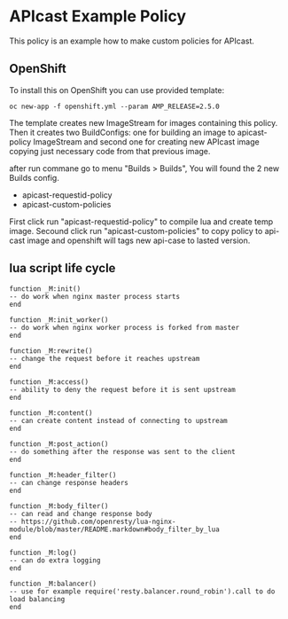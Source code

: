 # APIcast Example Policy

This policy is an example how to make custom policies for APIcast.


## OpenShift

To install this on OpenShift you can use provided template:

```shell
oc new-app -f openshift.yml --param AMP_RELEASE=2.5.0
```

The template creates new ImageStream for images containing this policy.
Then it creates two BuildConfigs: one for building an image to apicast-policy ImageStream
and second one for creating new APIcast image copying just necessary code from that previous image.

after run commane go to menu "Builds > Builds", You will found the 2 new Builds config.
*   apicast-requestid-policy
*   apicast-custom-policies


First click run "apicast-requestid-policy" to compile lua and create temp image.
Secound click run "apicast-custom-policies" to copy policy to api-cast image and openshift will tags new api-case to lasted version.


## lua script life cycle

    function _M:init()
    -- do work when nginx master process starts
    end

    function _M:init_worker()
    -- do work when nginx worker process is forked from master
    end

    function _M:rewrite()
    -- change the request before it reaches upstream
    end

    function _M:access()
    -- ability to deny the request before it is sent upstream
    end

    function _M:content()
    -- can create content instead of connecting to upstream
    end

    function _M:post_action()
    -- do something after the response was sent to the client
    end

    function _M:header_filter()
    -- can change response headers
    end

    function _M:body_filter()
    -- can read and change response body
    -- https://github.com/openresty/lua-nginx-module/blob/master/README.markdown#body_filter_by_lua
    end

    function _M:log()
    -- can do extra logging
    end

    function _M:balancer()
    -- use for example require('resty.balancer.round_robin').call to do load balancing
    end

